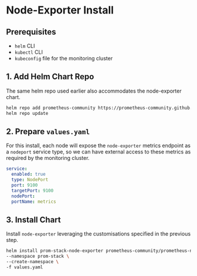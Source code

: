 # Node-Exporter Install

## Prerequisites

* `helm` CLI
* `kubectl` CLI
* `kubeconfig` file for the monitoring cluster

## 1. Add Helm Chart Repo

The same helm repo used earlier also accommodates the node-exporter chart.

```bash
helm repo add prometheus-community https://prometheus-community.github.io/helm-charts
helm repo update
```

## 2. Prepare `values.yaml`

For this install, each node will expose the `node-exporter` metrics endpoint as a `nodeport` service type, so we can have
external access to these metrics as required by the monitoring cluster.

```yaml
service:
  enabled: true
  type: NodePort
  port: 9100
  targetPort: 9100
  nodePort:
  portName: metrics
```

## 3. Install Chart

Install `node-exporter` leveraging the customisations specified in the previous step.

```bash
helm install prom-stack-node-exporter prometheus-community/prometheus-node-exporter \
--namespace prom-stack \
--create-namespace \
-f values.yaml
```